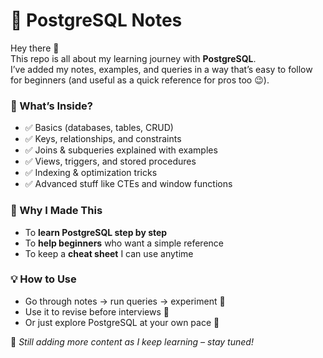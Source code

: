 # 📘 PostgreSQL Notes

Hey there 👋  
This repo is all about my learning journey with **PostgreSQL**.  
I’ve added my notes, examples, and queries in a way that’s easy to follow for beginners (and useful as a quick reference for pros too 😉).

### 📌 What’s Inside?
- ✅ Basics (databases, tables, CRUD)  
- ✅ Keys, relationships, and constraints  
- ✅ Joins & subqueries explained with examples  
- ✅ Views, triggers, and stored procedures  
- ✅ Indexing & optimization tricks  
- ✅ Advanced stuff like CTEs and window functions  

### 🎯 Why I Made This
- To **learn PostgreSQL step by step**  
- To **help beginners** who want a simple reference  
- To keep a **cheat sheet** I can use anytime  

### 💡 How to Use
- Go through notes → run queries → experiment 🎲  
- Use it to revise before interviews 💼  
- Or just explore PostgreSQL at your own pace 🚀  

📌 *Still adding more content as I keep learning – stay tuned!*
